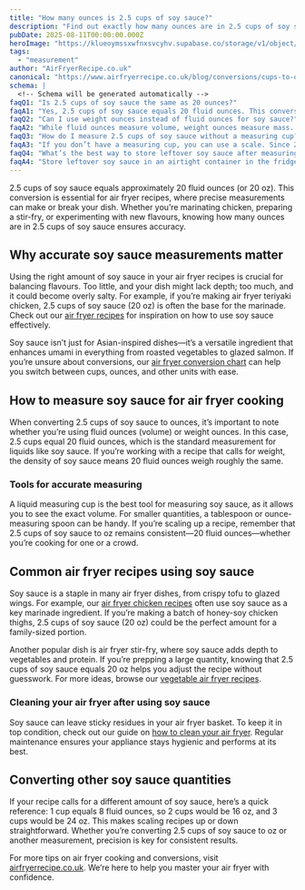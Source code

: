 ```yaml
---
title: "How many ounces is 2.5 cups of soy sauce?"
description: "Find out exactly how many ounces are in 2.5 cups of soy sauce for perfect air fryer recipes every time."
pubDate: 2025-08-11T00:00:00.000Z
heroImage: "https://klueoymssxwfnxsvcyhv.supabase.co/storage/v1/object/public/Shmucket/how-many-ounces-is-2-5-cups-of-soy-sauce.webp"
tags:
  - "measurement"
author: "AirFryerRecipe.co.uk"
canonical: "https://www.airfryerrecipe.co.uk/blog/conversions/cups-to-ounces/how-many-ounces-is-2-5-cups-of-soy-sauce"
schema: |
  <!-- Schema will be generated automatically -->
faqQ1: "Is 2.5 cups of soy sauce the same as 20 ounces?"
faqA1: "Yes, 2.5 cups of soy sauce equals 20 fluid ounces. This conversion is based on the standard measurement for liquids, where 1 cup equals 8 fluid ounces. Whether you’re marinating or glazing, this ratio ensures accuracy in your air fryer recipes."
faqQ2: "Can I use weight ounces instead of fluid ounces for soy sauce?"
faqA2: "While fluid ounces measure volume, weight ounces measure mass. For soy sauce, the difference is minimal—20 fluid ounces weigh roughly the same as 20 weight ounces. However, for precision in air fryer recipes, stick to fluid ounces unless the recipe specifies otherwise."
faqQ3: "How do I measure 2.5 cups of soy sauce without a measuring cup?"
faqA3: "If you don’t have a measuring cup, you can use a scale. Since 2.5 cups of soy sauce equal 20 fluid ounces, and soy sauce weighs about 1 ounce per fluid ounce, 20 ounces by weight will give you the same amount. Alternatively, use a tablespoon (16 tablespoons equal 1 cup)."
faqQ4: "What’s the best way to store leftover soy sauce after measuring?"
faqA4: "Store leftover soy sauce in an airtight container in the fridge to maintain its flavour and prevent contamination. If you’ve used it in a marinade, discard any that’s come into contact with raw meat. For more tips, check our <a href=https://www.airfryerrecipe.co.uk>air fryer storage guide</a>."
---
```

<p>2.5 cups of soy sauce equals approximately 20 fluid ounces (or 20 oz). This conversion is essential for air fryer recipes, where precise measurements can make or break your dish. Whether you’re marinating chicken, preparing a stir-fry, or experimenting with new flavours, knowing how many ounces are in 2.5 cups of soy sauce ensures accuracy.</p>  

<h2>Why accurate soy sauce measurements matter</h2>  
<p>Using the right amount of soy sauce in your air fryer recipes is crucial for balancing flavours. Too little, and your dish might lack depth; too much, and it could become overly salty. For example, if you’re making air fryer teriyaki chicken, 2.5 cups of soy sauce (20 oz) is often the base for the marinade. Check out our <a href=https://www.airfryerrecipe.co.uk/recipes>air fryer recipes</a> for inspiration on how to use soy sauce effectively.</p>  

<p>Soy sauce isn’t just for Asian-inspired dishes—it’s a versatile ingredient that enhances umami in everything from roasted vegetables to glazed salmon. If you’re unsure about conversions, our <a href=https://www.airfryerrecipe.co.uk/air-fryer-conversion-chart>air fryer conversion chart</a> can help you switch between cups, ounces, and other units with ease.</p>  

<h2>How to measure soy sauce for air fryer cooking</h2>  
<p>When converting 2.5 cups of soy sauce to ounces, it’s important to note whether you’re using fluid ounces (volume) or weight ounces. In this case, 2.5 cups equal 20 fluid ounces, which is the standard measurement for liquids like soy sauce. If you’re working with a recipe that calls for weight, the density of soy sauce means 20 fluid ounces weigh roughly the same.</p>  

<h3>Tools for accurate measuring</h3>  
<p>A liquid measuring cup is the best tool for measuring soy sauce, as it allows you to see the exact volume. For smaller quantities, a tablespoon or ounce-measuring spoon can be handy. If you’re scaling up a recipe, remember that 2.5 cups of soy sauce to oz remains consistent—20 fluid ounces—whether you’re cooking for one or a crowd.</p>  

<h2>Common air fryer recipes using soy sauce</h2>  
<p>Soy sauce is a staple in many air fryer dishes, from crispy tofu to glazed wings. For example, our <a href=https://www.airfryerrecipe.co.uk/recipe-category/chicken>air fryer chicken recipes</a> often use soy sauce as a key marinade ingredient. If you’re making a batch of honey-soy chicken thighs, 2.5 cups of soy sauce (20 oz) could be the perfect amount for a family-sized portion.</p>  

<p>Another popular dish is air fryer stir-fry, where soy sauce adds depth to vegetables and protein. If you’re prepping a large quantity, knowing that 2.5 cups of soy sauce equals 20 oz helps you adjust the recipe without guesswork. For more ideas, browse our <a href=https://www.airfryerrecipe.co.uk/recipe-category/vegetables>vegetable air fryer recipes</a>.</p>  

<h3>Cleaning your air fryer after using soy sauce</h3>  
<p>Soy sauce can leave sticky residues in your air fryer basket. To keep it in top condition, check out our guide on <a href=https://www.airfryerrecipe.co.uk/air-fryer-cleaner>how to clean your air fryer</a>. Regular maintenance ensures your appliance stays hygienic and performs at its best.</p>  

<h2>Converting other soy sauce quantities</h2>  
<p>If your recipe calls for a different amount of soy sauce, here’s a quick reference: 1 cup equals 8 fluid ounces, so 2 cups would be 16 oz, and 3 cups would be 24 oz. This makes scaling recipes up or down straightforward. Whether you’re converting 2.5 cups of soy sauce to oz or another measurement, precision is key for consistent results.</p>  

<p>For more tips on air fryer cooking and conversions, visit <a href=https://www.airfryerrecipe.co.uk>airfryerrecipe.co.uk</a>. We’re here to help you master your air fryer with confidence.</p>
